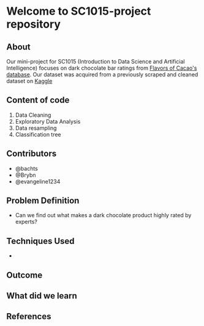 # Welcome to SC1015-project repository
## About
Our mini-project for SC1015 (Introduction to Data Science and Artificial Intelligence) focuses on dark chocolate bar ratings from [Flavors of Cacao's database](http://flavorsofcacao.com/chocolate_database.html). Our dataset was acquired from a previously scraped and cleaned dataset on [Kaggle](https://www.kaggle.com/datasets/soroushghaderi/chocolate-bar-2020?select=chocolate.csv)
## Content of code
1. Data Cleaning
2. Exploratory Data Analysis 
3. Data resampling
4. Classification tree
## Contributors
- @bachts
- @Brybn
- @evangeline1234
## Problem Definition
- Can we find out what makes a dark chocolate product highly rated by experts?
## Techniques Used
- 
## Outcome
## What did we learn
## References
